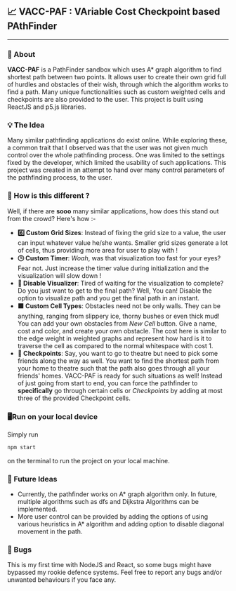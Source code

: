 ## 📈 VACC-PAF : VAriable Cost Checkpoint based PAthFinder
---
### 📃 About
**VACC-PAF** is a PathFinder sandbox which uses A* graph algorithm to find shortest path between two points. 
It allows user to create their own grid full of hurdles and obstacles of their wish, through which the algorithm works to find a path. Many unique functionalities such as custom weighted cells and checkpoints are also provided to the user. This project is built using ReactJS and p5.js libraries.

### 💡 The Idea
Many similar pathfinding applications do exist online. While exploring these, a common trait that I observed was that the user was not given much control over the whole pathfinding process. One was limited to the settings fixed by the developer, which limited the usability of such applications. This project was created in an attempt to hand over many control parameters of the pathfinding process, to the user.

### 🤔 How is this different ?
Well, if there are **sooo** many similar applications, how does this stand out from the crowd?
Here's how :-
* **6️⃣ Custom Grid Sizes**: Instead of fixing the grid size to a value, the user can input whatever value he/she wants. Smaller grid sizes generate a lot of cells, thus providing more area for user to play with !
* **🕒 Custom Timer**: *Woah*, was that visualization too fast for your eyes? Fear not. Just increase the timer value during initialization and the visualization will slow down !
* **🚫 Disable Visualizer**: Tired of waiting for the visualization to complete? Do you just want to get to the final path? Well, You can! Disable the option to visualize path and you get the final path in an instant.
* **🟪 Custom Cell Types**: Obstacles need not be only walls. They can be anything, ranging from slippery ice, thorny bushes or even thick mud! You can add your own obstacles from *New Cell* button. Give a name, cost and color, and create your own obstacle. The cost here is similar to the edge weight in weighted graphs and represent how hard is it to traverse the cell as compared to the normal whitespace with cost 1.
* **🚩 Checkpoints**: Say, you want to go to theatre but need to pick some friends along the way as well. You want to find the shortest path from your home to theatre such that the path also goes through all your friends' homes. VACC-PAF is ready for such situations as well! Instead of just going from start to end, you can force the pathfinder to **specifically** go through certain cells or *Checkpoints* by adding at most three of the provided Checkpoint cells.

### 🖥️Run on your local device
Simply run
```bash
npm start
```
on the terminal to run the project on your local machine.

### 🔮 Future Ideas
* Currently, the pathfinder works on A* graph algorithm only. In future, multiple algorithms such as dfs and Dijkstra Algorithms can be implemented.
* More user control can be provided by adding the options of using various heuristics in A* algorithm and adding option to disable diagonal movement in the path.

### 🐞 Bugs
This is my first time with NodeJS and React, so some bugs might have bypassed my rookie defence systems. Feel free to report any bugs and/or unwanted behaviours if you face any.


